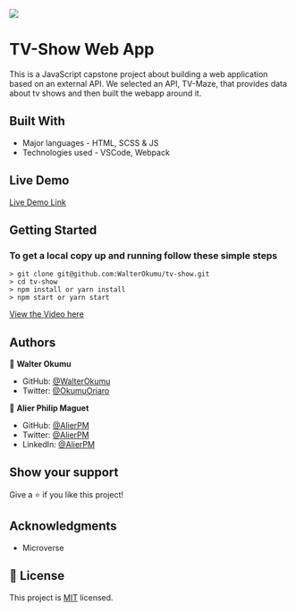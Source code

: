 ![](https://img.shields.io/badge/Microverse-blueviolet)

# TV-Show Web App

This is a JavaScript capstone project about building a web application based on an external API. We selected an API, TV-Maze, that provides data about tv shows and then built the webapp around it.

## Built With

- Major languages - HTML, SCSS & JS
- Technologies used - VSCode, Webpack

## Live Demo

[Live Demo Link](https://walterokumu.github.io/tv-show/dist)

## Getting Started

### To get a local copy up and running follow these simple steps

    > git clone git@github.com:WalterOkumu/tv-show.git
    > cd tv-show
    > npm install or yarn install
    > npm start or yarn start
    
  [View the Video here](https://drive.google.com/file/d/1VnFu_23J2RPV9KM346UWXLpNIxEJAtuF/view?usp=sharing)  

## Authors

👤 **Walter Okumu**

- GitHub: [@WalterOkumu](https://github.com/WalterOkumu)
- Twitter: [@OkumuOriaro](https://twitter.com/OkumuOriaro)

👤 **Alier Philip Maguet**

- GitHub: [@AlierPM](https://github.com/AlierPM)
- Twitter: [@AlierPM](https://twitter.com/AlierPM)
- LinkedIn: [@AlierPM](https://www.linkedin.com/in/alier-philip-maguet-b11653203/)

## Show your support

Give a ⭐️ if you like this project!

## Acknowledgments

- Microverse

## 📝 License

This project is [MIT](./LICENSE) licensed.
